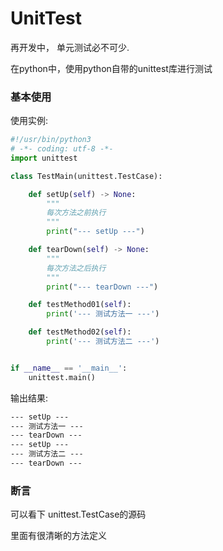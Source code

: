 # UnitTest

再开发中， 单元测试必不可少.

在python中，使用python自带的unittest库进行测试

### 基本使用

使用实例:

```python
#!/usr/bin/python3
# -*- coding: utf-8 -*-
import unittest

class TestMain(unittest.TestCase):

    def setUp(self) -> None:
        """
        每次方法之前执行
        """
        print("--- setUp ---")

    def tearDown(self) -> None:
        """
        每次方法之后执行
        """
        print("--- tearDown ---")

    def testMethod01(self):
        print('--- 测试方法一 ---')

    def testMethod02(self):
        print('--- 测试方法二 ---')


if __name__ == '__main__':
    unittest.main()
```

输出结果:

```html
--- setUp ---
--- 测试方法一 ---
--- tearDown ---
--- setUp ---
--- 测试方法二 ---
--- tearDown ---
```

### 断言

可以看下 unittest.TestCase的源码

里面有很清晰的方法定义
